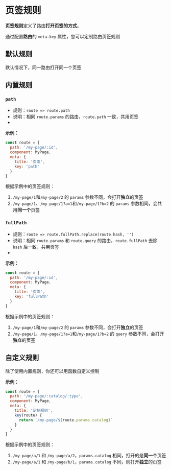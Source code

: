 # 页签规则

**页签规则**定义了路由**打开页签的方式**。

通过配置**路由**的 `meta.key` 属性，您可以定制路由页签规则

## 默认规则

默认情况下，同一路由打开同一个页签

## 内置规则

### `path`

- 规则：`route => route.path`
- 说明：相同 `route.params` 的路由，`route.path` 一致，共用页签
- <demo-link href="/default/rule/path/a/1"/>

**示例：**

```javascript {6}
const route = {
  path: '/my-page/:id',
  component: MyPage,
  meta: {
    title: '页面',
    key: 'path'
  }
}
```

根据示例中的页签规则：

1. `/my-page/1`和`/my-page/2` 的 `params` 参数不同，会打开**独立**的页签
2. `/my-page/1`、`/my-page/1?a=1`和`/my-page/1?b=2` 的 `params` 参数相同，会共用**同一个**页签

### `fullPath`

- 规则：`route => route.fullPath.replace(route.hash, '')`
- 说明：相同 `route.params` 和 `route.query` 的路由，`route.fullPath` 去除 `hash` 后一致，共用页签
- <demo-link href="/default/rule/fullPath/a/1"/>

**示例：**

```javascript {6}
const route = {
  path: '/my-page/:id',
  component: MyPage,
  meta: {
    title: '页面',
    key: 'fullPath'
  }
}
```

根据示例中的页签规则：

1. `/my-page/1`和`/my-page/2` 的 `params` 参数不同，会打开**独立**的页签
2. `/my-page/1`、`/my-page/1?a=1`和`/my-page/1?b=2` 的 `query` 参数不同，会打开**独立**的页签

## 自定义规则

除了使用内置规则，你还可以用函数自定义控制

**示例：**

```javascript {6,7,8}
const route = {
  path: '/my-page/:catalog/:type',
  component: MyPage,
  meta: {
    title: '定制规则',
    key(route) {
      return `/my-page/${route.params.catalog}`
    }
  }
}
```

根据示例中的页签规则：

1. `/my-page/a/1` 和 `/my-page/a/2`，`params.catalog` 相同，打开的是**同一个**页签
2. `/my-page/a/1` 和 `/my-page/b/1`，`params.catalog` 不同，则打开**独立**的页签
